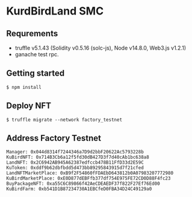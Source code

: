 # KurdBirdLand SMC

## Requrements
- truffle v5.1.43 (Solidity v0.5.16 (solc-js), Node v14.8.0, Web3.js v1.2.1)
- ganache test rpc.

## Getting started
```
$ npm install 
```

## Deploy NFT
```
$ truffle migrate --network factory_testnet
```

## Address Factory Testnet
```
Manager: 0x044d8314f7244346a7D9d2bbF20622Ac5793228b
KuBirdNFT: 0x714B3Cb6a12f5fd30dB427D3f7d40cAb1bc638a8
LandNFT: 0x2C6942AB945A62387edfccb478B11FfD33d2E59C
KuToken: 0xddf9b62dbfbdd5d473bb89295843915d7f21cfed
LandNFTMarketPlace: 0xB9f2F54860fFDAEbD643812b0A07983207772980
KuBirdMarketPlace: 0xE0D877dEBFfb377df754E975FE72CD0D88F4fc23
BuyPackageNFT: 0xa55C6C89866f42AeCDEAEDF37f822F27Ef76Ed00
KuBirdFarm: 0xb541D1B87234730A1EBCfeD0FBA34D24C49129a0
```
